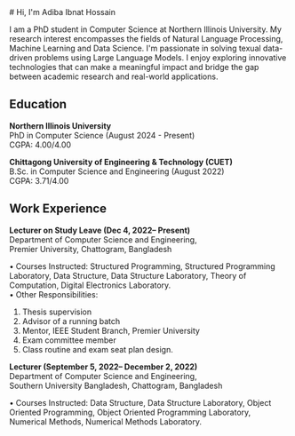 </div>
# Hi, I'm Adiba Ibnat Hossain  

I am a PhD student in Computer Science at Northern Illinois University. My research interest encompasses the fields of Natural Language Processing, Machine Learning and Data Science. I'm passionate in solving texual data-driven problems using Large Language Models. I enjoy exploring innovative technologies that can make a meaningful impact and bridge the gap between academic research and real-world applications.
</div>

  
## Education
**Northern Illinois University**  
PhD in Computer Science (August 2024 - Present)  
CGPA: 4.00/4.00  

**Chittagong University of Engineering & Technology (CUET)**  
B.Sc. in Computer Science and Engineering (August 2022)  
CGPA: 3.71/4.00


##  Work Experience  
**Lecturer on Study Leave (Dec 4, 2022– Present)**  
Department of Computer Science and Engineering,  
Premier University, Chattogram, Bangladesh  

• Courses Instructed: Structured Programming, Structured Programming Laboratory, Data Structure, Data Structure Laboratory, Theory of Computation, Digital Electronics Laboratory.  
• Other Responsibilities:  
1. Thesis supervision
2. Advisor of a running batch
3. Mentor, IEEE Student Branch, Premier University
4. Exam committee member
5. Class routine and exam seat plan design.

**Lecturer (September 5, 2022– December 2, 2022)**  
Department of Computer Science and Engineering,  
Southern University Bangladesh, Chattogram, Bangladesh  

  
• Courses Instructed: Data Structure, Data Structure Laboratory, Object Oriented Programming, Object Oriented Programming Laboratory, Numerical Methods, Numerical Methods Laboratory.  

